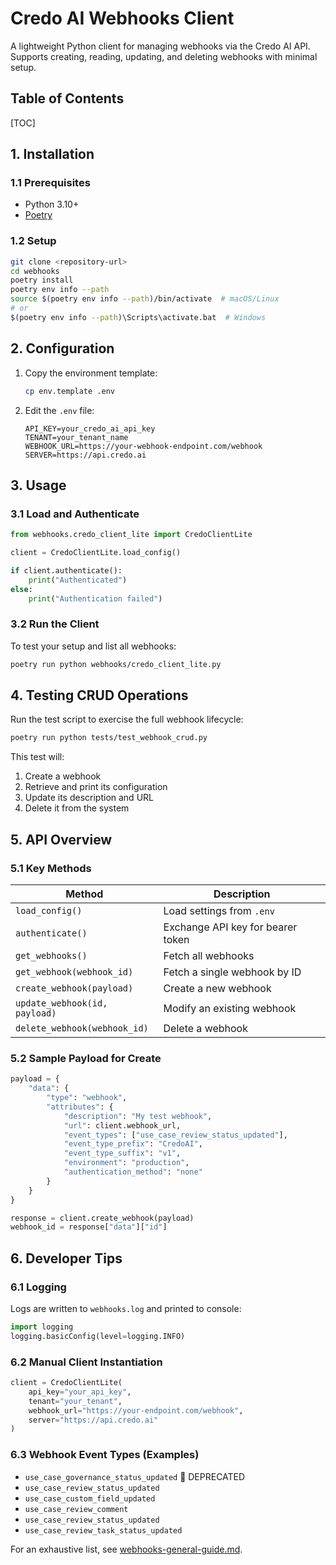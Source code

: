 <!-- omit in toc -->
# Credo AI Webhooks Client

A lightweight Python client for managing webhooks via the Credo AI API. Supports creating, reading, updating, and deleting webhooks with minimal setup.

<!-- omit in toc -->
## Table of Contents
[TOC]

## 1. Installation

### 1.1 Prerequisites

* Python 3.10+
* [Poetry](https://python-poetry.org/docs/#installation)

### 1.2 Setup

```bash
git clone <repository-url>
cd webhooks
poetry install
poetry env info --path
source $(poetry env info --path)/bin/activate  # macOS/Linux
# or
$(poetry env info --path)\Scripts\activate.bat  # Windows

```


## 2. Configuration

1. Copy the environment template:

   ```bash
   cp env.template .env
   ```

2. Edit the `.env` file:

   ```env
   API_KEY=your_credo_ai_api_key
   TENANT=your_tenant_name
   WEBHOOK_URL=https://your-webhook-endpoint.com/webhook
   SERVER=https://api.credo.ai
   ```


## 3. Usage

### 3.1 Load and Authenticate

```python
from webhooks.credo_client_lite import CredoClientLite

client = CredoClientLite.load_config()

if client.authenticate():
    print("Authenticated")
else:
    print("Authentication failed")
```

### 3.2 Run the Client

To test your setup and list all webhooks:

```bash
poetry run python webhooks/credo_client_lite.py
```


## 4. Testing CRUD Operations

Run the test script to exercise the full webhook lifecycle:

```bash
poetry run python tests/test_webhook_crud.py
```

This test will:

1. Create a webhook
2. Retrieve and print its configuration
3. Update its description and URL
4. Delete it from the system


## 5. API Overview

### 5.1 Key Methods

| Method                        | Description                       |
| ----------------------------- | --------------------------------- |
| `load_config()`               | Load settings from `.env`         |
| `authenticate()`              | Exchange API key for bearer token |
| `get_webhooks()`              | Fetch all webhooks                |
| `get_webhook(webhook_id)`     | Fetch a single webhook by ID      |
| `create_webhook(payload)`     | Create a new webhook              |
| `update_webhook(id, payload)` | Modify an existing webhook        |
| `delete_webhook(webhook_id)`  | Delete a webhook                  |

### 5.2 Sample Payload for Create

```python
payload = {
    "data": {
        "type": "webhook",
        "attributes": {
            "description": "My test webhook",
            "url": client.webhook_url,
            "event_types": ["use_case_review_status_updated"],
            "event_type_prefix": "CredoAI",
            "event_type_suffix": "v1",
            "environment": "production",
            "authentication_method": "none"
        }
    }
}

response = client.create_webhook(payload)
webhook_id = response["data"]["id"]
```


## 6. Developer Tips

### 6.1 Logging

Logs are written to `webhooks.log` and printed to console:

```python
import logging
logging.basicConfig(level=logging.INFO)
```

### 6.2 Manual Client Instantiation

```python
client = CredoClientLite(
    api_key="your_api_key",
    tenant="your_tenant",
    webhook_url="https://your-endpoint.com/webhook",
    server="https://api.credo.ai"
)
```

### 6.3 Webhook Event Types (Examples)

* `use_case_governance_status_updated` 🛑 DEPRECATED
* `use_case_review_status_updated`
* `use_case_custom_field_updated`
* `use_case_review_comment`
* `use_case_review_status_updated`
* `use_case_review_task_status_updated`

For an exhaustive list, see [webhooks-general-guide.md](/docs/webhooks-general-guide.md).
